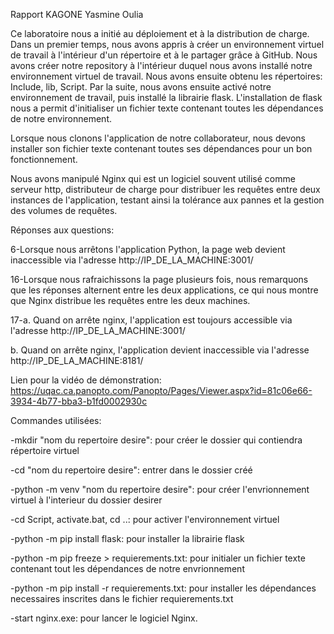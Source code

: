 Rapport KAGONE Yasmine Oulia


Ce laboratoire nous a initié au déploiement et à la distribution de charge. Dans un premier temps,
nous avons appris à créer un environnement virtuel de travail à l'intérieur d'un répertoire et à le partager grâce à GitHub.
Nous avons créer notre repository à l'intérieur duquel nous avons installé notre environnement virtuel de travail. Nous avons 
ensuite obtenu les répertoires: Include, lib, Script. Par la suite, nous avons ensuite activé notre environnement de travail, 
puis installé la librairie flask. L'installation de flask nous a permit d'initialiser un fichier texte contenant toutes les 
dépendances de notre environnement.

Lorsque nous clonons l'application de notre collaborateur, nous devons installer son fichier texte contenant toutes ses dépendances
pour un bon fonctionnement.

Nous avons manipulé Nginx qui est un logiciel souvent utilisé comme serveur http, distributeur de charge pour distribuer les 
requêtes entre deux instances de l'application, testant ainsi la tolérance aux pannes et la gestion des volumes de requêtes.


Réponses aux questions:


6-Lorsque nous arrêtons l'application Python, la page web devient inaccessible via l'adresse http://IP_DE_LA_MACHINE:3001/


16-Lorsque nous rafraichissons la page plusieurs fois, nous remarquons que les réponses alternent entre les deux applications, ce qui nous montre que Nginx distribue les requêtes entre les deux machines.


17-a. Quand on arrête nginx, l'application est toujours accessible via l'adresse http://IP_DE_LA_MACHINE:3001/


b. Quand on arrête nginx, l'application devient inaccessible via l'adresse http://IP_DE_LA_MACHINE:8181/


Lien pour la vidéo de démonstration: https://uqac.ca.panopto.com/Panopto/Pages/Viewer.aspx?id=81c06e66-3934-4b77-bba3-b1fd0002930c 


Commandes utilisées:


-mkdir "nom du repertoire desire": pour créer le dossier qui contiendra répertoire virtuel


-cd "nom du repertoire desire": entrer dans le dossier créé


-python -m venv "nom du repertoire desire": pour créer l'envrionnement virtuel à l'interieur du dossier desirer


-cd Script, activate.bat, cd ..: pour activer l'environnement virtuel


-python -m pip install flask: pour installer la librairie flask


-python -m pip freeze > requierements.txt: pour initialer un fichier texte contenant tout les dépendances de notre envrionnement


-python -m pip install -r requierements.txt: pour installer les dépendances necessaires inscrites dans le fichier requierements.txt


-start nginx.exe: pour lancer le logiciel Nginx.

